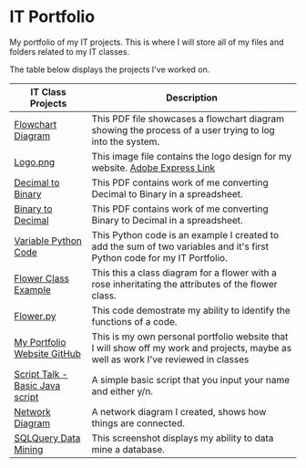 # IT Portfolio

My portfolio of my IT projects. This is where I will store all of my files and folders related to my IT classes.

The table below displays the projects I've worked on.

| IT Class Projects | Description |
| ----------------- | ----------- |
| [Flowchart Diagram](/Excercises/PasswordLogic.pdf) | This PDF file showcases a flowchart diagram showing the process of a user trying to log into the system. |
| [Logo.png](Logo.png) | This image file contains the logo design for my website.  [Adobe Express Link](https://new.express.adobe.com/publishedV2/urn:aaid:sc:VA6C2:5ecdcfce-06b5-49b7-a7da-28fb9a39abe3?promoid=Y69SGM5H&mv=other) |
| [Decimal to Binary](/Excercises/DecimaltoBinary.pdf) | This PDF contains work of me converting Decimal to Binary in a spreadsheet. |
| [Binary to Decimal](/Excercises/BinarytoDecimal.pdf) | This PDF contains work of me converting Binary to Decimal in a spreadsheet. |
| [Variable Python Code](Code/sillytext.py) | This Python code is an example I created to add the sum of two variables and it's first Python code for my IT Portfolio. |
| [Flower Class Example](/Excercises/AllyMagikaFlowerClass.pdf) | This this a class diagram for a flower with a rose inheritating the attributes of the flower class. |
| [Flower.py](/Code/Flower.py) | This code demostrate my ability to identify the functions of a code. |
| [My Portfolio Website GitHub](https://github.com/AllySakura/AllyWebsite) | This is my own personal portfolio website that I will show off my work and projects, maybe as well as work I've reviewed in classes |
| [Script Talk - Basic Java script](https://github.com/AllySakura/ScriptTalk) | A simple basic script that you input your name and either y/n. |
| [Network Diagram](Screenshots%2FNetworkDesign.png) | A network diagram I created, shows how things are connected. |
| [SQLQuery Data Mining](Screenshots/SQLQuery.png) | This screenshot displays my ability to data mine a database. |
